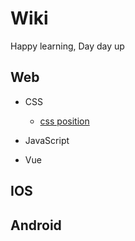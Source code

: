 # Wiki

Happy learning, Day day up 
 
  
 
## Web

* CSS
	* [css position](https://jsfiddle.net/coderme/cL0tjyq5/125/)
		

* JavaScript 	


* Vue










## IOS









## Android
 
 

